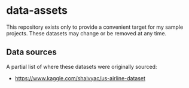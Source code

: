# data-assets

This repository exists only to provide a convenient target for my sample projects. These datasets may change or be removed at any time.

## Data sources
A partial list of where these datasets were originally sourced:
* https://www.kaggle.com/shaivyac/us-airline-dataset
